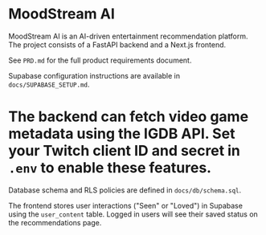 # MoodStream AI

MoodStream AI is an AI-driven entertainment recommendation platform. The project consists of a FastAPI backend and a Next.js frontend.

See `PRD.md` for the full product requirements document.

Supabase configuration instructions are available in `docs/SUPABASE_SETUP.md`.

The backend can fetch video game metadata using the IGDB API. Set your Twitch
client ID and secret in `.env` to enable these features.
=======
Database schema and RLS policies are defined in `docs/db/schema.sql`.

The frontend stores user interactions ("Seen" or "Loved") in Supabase using the
`user_content` table. Logged in users will see their saved status on the
recommendations page.

